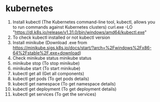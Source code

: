 # kubernetes

1. Install kubectl (The Kubernetes command-line tool, kubectl, allows you to run commands against Kubernetes clusters)
   curl.exe -LO "https://dl.k8s.io/release/v1.31.0/bin/windows/amd64/kubectl.exe"
2. To check kubectl installed or not
   kubectl version
3. Install minikube (Download .exe from https://minikube.sigs.k8s.io/docs/start/?arch=%2Fwindows%2Fx86-64%2Fstable%2F.exe+download)
4. Check minikube status
   minikube status
6. minikube stop (To stop minikube)
7. minikube start (To start minikube)
8. kubectl get all (Get all components)
9. kubectl get pods (To get pods details)
10. kubectl get namespace (To get namespace details)
11. kubectl get deployment (To get deployment details)
12. kubectl get services (To get the services)
